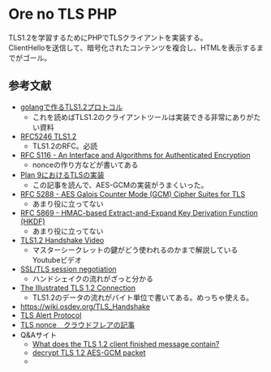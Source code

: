 # Ore no TLS PHP

TLS1.2を学習するためにPHPでTLSクライアントを実装する。  
ClientHelloを送信して、暗号化されたコンテンツを複合し、HTMLを表示するまでがゴール。  

## 参考文献

- [golangで作るTLS1.2プロトコル](https://zenn.dev/satoken/articles/golang-tls1_2)
  - これを読めばTLS1.2のクライアントツールは実装できる非常にありがたい資料
- [RFC5246 TLS1.2](https://tex2e.github.io/rfc-translater/html/rfc5246.html)
  - TLS1.2のRFC。必読
- [RFC 5116 - An Interface and Algorithms for Authenticated Encryption](https://tex2e.github.io/rfc-translater/html/rfc5116.html)
  - nonceの作り方などが書いてある
- [Plan 9におけるTLSの実装](https://blog.lufia.org/entry/2021/02/10/113000)
  - この記事を読んで、AES-GCMの実装がうまくいった。
- [RFC 5288 - AES Galois Counter Mode (GCM) Cipher Suites for TLS](https://tex2e.github.io/rfc-translater/html/rfc5288.html)
  - あまり役に立ってない
- [RFC 5869 - HMAC-based Extract-and-Expand Key Derivation Function (HKDF)](https://tex2e.github.io/rfc-translater/html/rfc5869.html)
  - あまり役に立ってない
- [TLS1.2 Handshake Video](https://www.youtube.com/watch?v=ZkL10eoG1PY)
  - マスターシークレットの鍵がどう使われるのかまで解説しているYoutubeビデオ
- [SSL/TLS session negotiation](https://www.infraexpert.com/study/security28.html)
  - ハンドシェイクの流れがざっと分かる
- [The Illustrated TLS 1.2 Connection](https://tls12.xargs.org/)
  - TLS1.2のデータの流れがバイト単位で書いてある。めっちゃ使える。
- https://wiki.osdev.org/TLS_Handshake
- [TLS Alert Protocol](https://www.gnutls.org/manual/html_node/The-TLS-Alert-Protocol.html)
- [TLS nonce　クラウドフレアの記事](https://blog.cloudflare.com/tls-nonce-nse)
- Q&Aサイト
  - [What does the TLS 1.2 client finished message contain?](https://crypto.stackexchange.com/questions/34754/what-does-the-tls-1-2-client-finished-message-contain)
  - [decrypt TLS 1.2 AES-GCM packet](https://stackoverflow.com/questions/28198379/decrypt-tls-1-2-aes-gcm-packet)
  - 